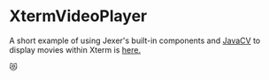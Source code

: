 XtermVideoPlayer
================

A short example of using Jexer's built-in components and [JavaCV](https://github.com/bytedeco/javacv) to display movies within Xterm is [here.](https://gitlab.com/AutumnMeowMeow/jexer/blob/master/examples/XtermVideoPlayer.java)



😻